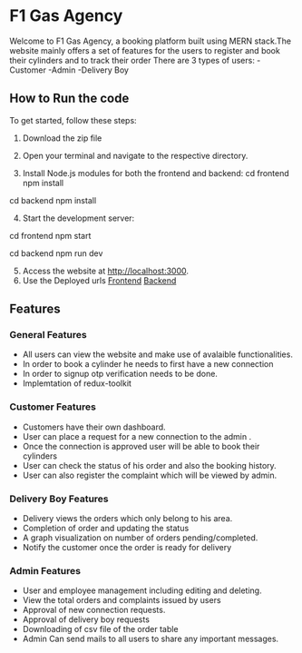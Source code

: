 # F1 Gas Agency

Welcome to F1 Gas Agency, a booking platform built using MERN stack.The website mainly offers a set of features for the users to register and book their cylinders and to track their order
There are 3 types of users:
-Customer
-Admin
-Delivery Boy

## How to Run the code

To get started, follow these steps:

1. Download the zip file

2. Open your terminal and navigate to the respective directory.

3. Install Node.js modules for both the frontend and backend:
cd frontend
npm install

cd backend
npm install

4. Start the development server:

cd frontend
npm start

cd backend
npm run dev


5. Access the website at [http://localhost:3000](http://localhost:3000).
6. Use the Deployed urls  [Frontend](https://f1-frontend-inky.vercel.app/)  [Backend]([http://localhost:3000](https://f1-backend.onrender.com))

## Features

### General Features

- All users can view the website and make use of avalaible functionalities.
- In order to book a cylinder he needs to first have a new connection
- In order to signup otp verification needs to be done.
- Implemtation of redux-toolkit

### Customer Features

- Customers have their own dashboard.
- User can place a request for a new connection to the admin .
- Once the connection is approved user will be able to book their cylinders
- User can check the status of his order and also the booking history.
- User can also register the complaint which will be viewed by admin.

### Delivery Boy Features

- Delivery views the orders which only belong to his area.
- Completion of order and updating the status
- A graph visualization on number of orders pending/completed.
- Notify the customer once the order is ready for delivery

### Admin Features

- User and employee management including editing and deleting.
- View the total orders and complaints issued by users
- Approval of new connection requests.
- Approval of delivery boy requests
- Downloading of csv file of the order table
- Admin Can send mails to all users to share any important messages.
